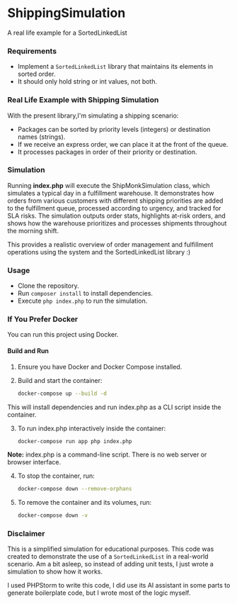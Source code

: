 # ShippingSimulation
A real life example for a SortedLinkedList

### Requirements

- Implement a `SortedLinkedList` library that maintains its elements in sorted order.
- It should only hold string or int values, not both.

### Real Life Example with Shipping Simulation

With the present library,I'm simulating a shipping scenario:

- Packages can be sorted by priority levels (integers) or destination names (strings).
- If we receive an express order, we can place it at the front of the queue.
- It processes packages in order of their priority or destination.

### Simulation

Running **index.php** will execute the ShipMonkSimulation class, which simulates a typical day 
in a fulfillment warehouse. It demonstrates how orders from various customers with different 
shipping priorities are added to the fulfillment queue, processed according to urgency, and 
tracked for SLA risks. The simulation outputs order stats, highlights at-risk orders, and 
shows how the warehouse prioritizes and processes shipments throughout the morning shift. 

This provides a realistic overview of order management and fulfillment operations 
using the system and the SortedLinkedList library :)

### Usage
- Clone the repository.
- Run `composer install` to install dependencies.
- Execute `php index.php` to run the simulation.

### If You Prefer Docker

You can run this project using Docker.

#### Build and Run

1. Ensure you have Docker and Docker Compose installed.
2. Build and start the container:

   ```sh
   docker-compose up --build -d
    ```

This will install dependencies and run index.php as a CLI script inside the container.

3. To run index.php interactively inside the container:

    ```sh
    docker-compose run app php index.php
    ```

**Note:**
index.php is a command-line script. There is no web server or browser interface.

4. To stop the container, run:

   ```sh
   docker-compose down --remove-orphans
   ```
5. To remove the container and its volumes, run:

    ```sh
    docker-compose down -v
    ```

### Disclaimer

This is a simplified simulation for educational purposes. 
This code was created to demonstrate the use of a `SortedLinkedList` in a real-world scenario.
Am a bit asleep, so instead of adding unit tests, I just wrote a simulation to show how it works.

I used PHPStorm to write this code, I did use its AI assistant in some parts to generate boilerplate code, 
but I wrote most of the logic myself.